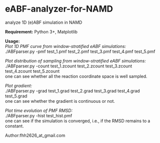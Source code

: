 # eABF-analyzer-for-NAMD
analyze 1D (e)ABF simulation in NAMD

__Requirement:__ 
Python 3+, Matplotlib

__Usage:__  
_Plot 1D PMF curve from window-stratified eABF simulations:_  
./ABFparser.py -pmf test_1.pmf test_2.pmf test_3.pmf test_4.pmf test_5.pmf  

_Plot distribution of sampling from window-stratified eABF simulations:_  
./ABFparser.py -count test_1.zcount test_2.zcount test_3.zcount test_4.zcount test_5.zcount  
one can see whether all the reaction coordinate space is well sampled.  

_Plot gradient:_  
./ABFparser.py -grad test_1.grad test_2.grad test_3.grad test_4.grad test_5.grad  
one can see whether the gradient is continuous or not.  

_Plot time evolution of PMF RMSD:_  
./ABFparser.py -hist test_hist.pmf  
one can see if the simulation is converged, i.e., if the RMSD remains to a constant.  


Author:fhh2626_at_gmail.com
